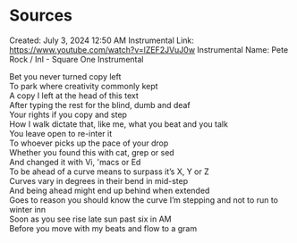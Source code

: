 # Sources

Created: July 3, 2024 12:50 AM
Instrumental Link: https://www.youtube.com/watch?v=lZEF2JVuJ0w
Instrumental Name: Pete Rock / InI - Square One Instrumental
  
Bet you never turned copy left  
To park where creativity commonly kept  
A copy I left at the head of this text  
After typing the rest for the blind, dumb and deaf  
Your rights if you copy and step  
How I walk dictate that, like me, what you beat and you talk  
You leave open to re-inter it  
To whoever picks up the pace of your drop  
Whether you found this with cat, grep or sed  
And changed it with Vi, 'macs or Ed  
To be ahead of a curve means to surpass it’s X, Y or Z  
Curves vary in degrees in their bend in mid-step  
And being ahead might end up behind when extended  
Goes to reason you should know the curve I’m stepping and not to run to winter inn   
Soon as you see rise late sun past six in AM  
Before you move with my beats and flow to a gram  